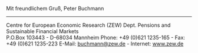 Mit freundlichem Gruß,
  Peter Buchmann

---------------------------------------------------------------------
Centre for European Economic Research (ZEW)
Dept. Pensions and Sustainable Financial Markets  
P.O.Box 103443 - D-68034 Mannheim
Phone: +49 (0)621 1235-165 - Fax: +49 (0)621 1235-223
E-Mail: buchmann@zew.de - Internet: www.zew.de 